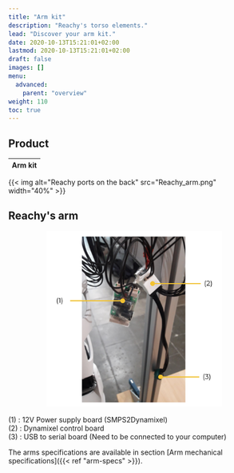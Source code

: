 ```yaml
---
title: "Arm kit"
description: "Reachy's torso elements."
lead: "Discover your arm kit."
date: 2020-10-13T15:21:01+02:00
lastmod: 2020-10-13T15:21:01+02:00
draft: false
images: []
menu: 
  advanced:
    parent: "overview"
weight: 110
toc: true
---
```

## Product

| Arm kit |
|---------|
{{< img alt="Reachy ports on the back" src="Reachy_arm.png" width="40%" >}}

## Reachy's arm

<p align="center">
<img src="arm_photo.png" alt="drawing" width="70%"/>
</p>

(1) : 12V Power supply board (SMPS2Dynamixel)  
(2) : Dynamixel control board  
(3) : USB to serial board (Need to be connected to your computer)  


The arms specifications are available in section [Arm mechanical specifications]({{< ref "arm-specs" >}}).